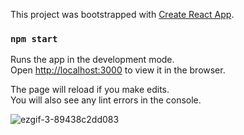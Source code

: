 This project was bootstrapped with [Create React App](https://github.com/facebook/create-react-app).

### `npm start`

Runs the app in the development mode.<br />
Open [http://localhost:3000](http://localhost:3000) to view it in the browser.

The page will reload if you make edits.<br />
You will also see any lint errors in the console.

![ezgif-3-89438c2dd083](https://user-images.githubusercontent.com/61913550/85098191-da602900-b234-11ea-8671-cd9778aa2311.gif)
